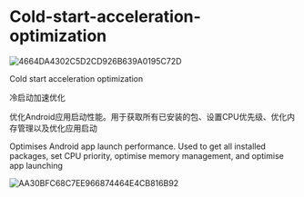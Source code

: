 # Cold-start-acceleration-optimization
![4664DA4302C5D2CD926B639A0195C72D](https://github.com/user-attachments/assets/722eba03-a587-4bb1-8fe5-0d4ae8eefee6)


Cold start acceleration optimization

冷启动加速优化

优化Android应用启动性能。用于获取所有已安装的包、设置CPU优先级、优化内存管理以及优化应用启动

Optimises Android app launch performance. Used to get all installed packages, set CPU priority, optimise memory management, and optimise app launching

![AA30BFC68C7EE966874464E4CB816B92](https://github.com/user-attachments/assets/e07ffcc7-8f97-47da-a5ba-02caa0d850ef)
